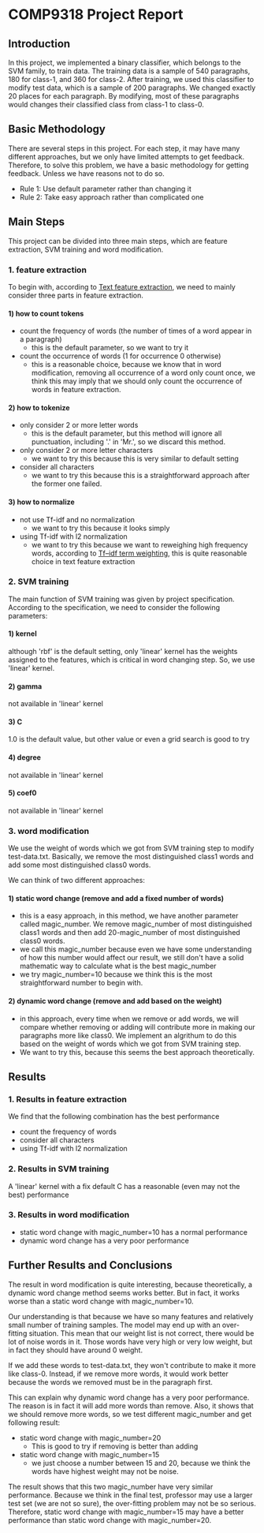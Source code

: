 # COMP9318 Project Report

## Introduction
In this project, we implemented a binary classifier, which belongs to the SVM family, to train data. The training data is a sample of 540 paragraphs, 180 for class-1, and 360 for class-2. After training, we used this classifier to modify test data, which is a sample of 200 paragraphs. We changed exactly 20 places for each paragraph. By modifying, most of these paragraphs would changes their classified class from class-1 to class-0.

## Basic Methodology

There are several steps in this project. For each step, it may have many different approaches, but we only have limited attempts to get feedback. Therefore, to solve this problem, we have a basic methodology for getting feedback. Unless we have reasons not to do so.

- Rule 1: Use default parameter rather than changing it
- Rule 2: Take easy approach rather than complicated one

## Main Steps
This project can be divided into three main steps, which are feature extraction, SVM training and word modification.

### 1. feature extraction

To begin with, according to [Text feature extraction](http://scikit-learn.org/stable/modules/feature_extraction.html#text-feature-extraction), we need to mainly consider three parts in feature extraction.

#### 1) how to count tokens
- count the frequency of words (the number of times of a word appear in a paragraph)
    - this is the default parameter, so we want to try it
- count the occurrence of words (1 for occurrence 0 otherwise)
    - this is a reasonable choice, because we know that in word modification, removing all occurrence of a word only count once, we think this may imply that we should only count the occurrence of words in feature extraction.

#### 2) how to tokenize
- only consider 2 or more letter words
    - this is the default parameter, but this method will ignore all punctuation, including '.' in 'Mr.', so we discard this method.
- only consider 2 or more letter characters
    - we want to try this because this is very similar to default setting
- consider all characters
    - we want to try this because this is a straightforward approach after the former one failed.

#### 3) how to normalize
-  not use Tf-idf and no normalization
    -  we want to try this because it looks simply
-  using Tf-idf with l2 normalization
    - we want to try this because we want to reweighing high frequency words, according to [Tf–idf term weighting](http://scikit-learn.org/stable/modules/feature_extraction.html#tfidf-term-weighting), this is quite reasonable choice in text feature extraction

### 2. SVM training

The main function of SVM training was given by project specification. According to the specification, we need to consider the following parameters:

#### 1) kernel
although 'rbf' is the default setting, only 'linear' kernel has the weights assigned to the features, which is critical in word changing step. So, we use 'linear' kernel.
#### 2) gamma
not available in 'linear' kernel
#### 3) C
1.0 is the default value, but other value or even a grid search is good to try
#### 4) degree
not available in 'linear' kernel
#### 5) coef0
not available in 'linear' kernel

### 3. word modification

We use the weight of words which we got from SVM training step to modify test-data.txt. Basically, we remove the most distinguished class1 words and add some most distinguished class0 words.

We can think of two different approaches:

#### 1) static word change (remove and add a fixed number of words)
- this is a easy approach, in this method, we have another parameter called magic_number. We remove magic_number of most distinguished class1 words and then add 20-magic_number of most distinguished class0 words.
- we call this magic_number because even we have some understanding of how this number would affect our result, we still don't have a solid mathematic way to calculate what is the best magic_number
- we try magic_number=10 because we think this is the most straightforward number to begin with.
#### 2) dynamic word change (remove and add based on the weight)
- in this approach, every time when we remove or add words, we will compare whether removing or adding will contribute more in making our paragraphs more like class0. We implement an algrithum to do this based on the weight of words which we got from SVM training step.
- We want to try this, because this seems the best approach theoretically.

## Results

### 1. Results in feature extraction

We find that the following combination has the best performance

- count the frequency of words
- consider all characters
- using Tf-idf with l2 normalization

### 2. Results in SVM training

A 'linear' kernel with a fix default C has a reasonable (even may not the best) performance

### 3. Results in word modification

- static word change with magic_number=10 has a normal performance
- dynamic word change has a very poor performance

## Further Results and Conclusions

The result in word modification is quite interesting, because theoretically, a dynamic word change method seems works better. But in fact, it works worse than a static word change with magic_number=10.

Our understanding is that because we have so many features and relatively small number of training samples. The model may end up with an over-fitting situation. This mean that our weight list is not correct, there would be lot of noise words in it. Those words have very high or very low weight, but in fact they should have around 0 weight.

If we add these words to test-data.txt, they won't contribute to make it more like class-0. Instead, if we remove more words, it would work better because the words we removed must be in the paragraph first.

This can explain why dynamic word change has a very poor performance. The reason is in fact it will add more words than remove. Also, it shows that we should remove more words, so we test different magic_number and get following result:

- static word change with magic_number=20
    - This is good to try if removing is better than adding
- static word change with magic_number=15
    - we just choose a number between 15 and 20, because we think the words have highest weight may not be noise.

The result shows that this two magic_number have very similar performance. Because we think in the final test, professor may use a larger test set (we are not so sure), the over-fitting problem may not be so serious. Therefore, static word change with magic_number=15 may have a better performance than static word change with magic_number=20.
